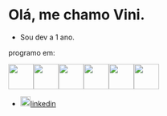 # Olá, me chamo Vini.

- Sou dev a 1 ano.

<p>programo em:</p>
<img width='50' height='50'  src="https://cdn.jsdelivr.net/gh/devicons/devicon/icons/css3/css3-original.svg" /><img width='50' height='50'  src="https://cdn.jsdelivr.net/gh/devicons/devicon/icons/html5/html5-original.svg" /><img width='50' height='50'  src="https://cdn.jsdelivr.net/gh/devicons/devicon/icons/javascript/javascript-original.svg" /><img width='50' height='50'  src="https://cdn.jsdelivr.net/gh/devicons/devicon/icons/python/python-original.svg" /><img width='50' height='50' src="https://cdn.jsdelivr.net/gh/devicons/devicon/icons/cplusplus/cplusplus-original.svg" /><img width='50' height='50' src="https://cdn.jsdelivr.net/gh/devicons/devicon/icons/java/java-original.svg" />

- <img width='20' height='20' src="https://cdn.jsdelivr.net/gh/devicons/devicon/icons/linkedin/linkedin-original.svg" />[linkedin](https://www.linkedin.com/in/vinicius-gabriel-639869297/)

          

          
